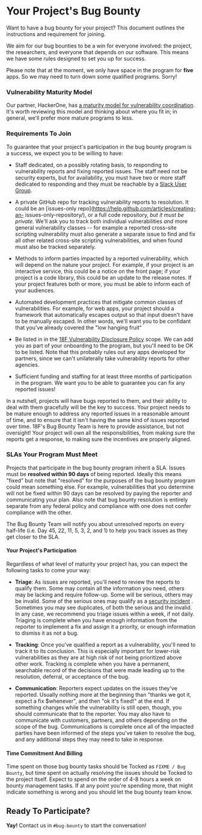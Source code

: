 # Your Project's Bug Bounty

Want to have a bug bounty for your project? This document outlines the
instructions and requirement for joining.

We aim for our bug bounties to be a win for everyone involved: the project, the
researchers, and everyone that depends on our software. This means we have some
rules designed to set you up for success.

Please note that at the moment, we only have space in the program for **five**
apps. So we may need to turn down some qualified programs. Sorry! 

### Vulnerability Maturity Model

Our partner, HackerOne, has [a maturity model for vulnerability
coordination](https://www.hackerone.com/blog/vulnerability-coordination-maturity-model).
It's worth reviewing this model and thinking about where you fit in; in general,
we'll prefer more mature programs to less.

### Requirements To Join

To guarantee that your project's participation in the bug bounty program is a
success, we expect you to be willing to have:

* Staff dedicated, on a possibly rotating basis, to responding to vulnerability
reports and fixing reported issues. The staff need not be security experts, but 
for availability, you must have two or more staff dedicated to responding and 
they must be reachable by a [Slack User Group](https://handbook.18f.gov/slack/#groups).

* A private GitHub repo for tracking vulnerability reports to resolution.  It
could be an [issues-only repo](https://help.github.com/articles/creating-an-
issues-only-repository/), or a full code repository, *but it must be private.*
We'll ask you to track both individual vulnerabilities *and* more general
vulnerability classes -- for example a reported cross-site scripting
vulnerability must also generate a separate issue to find and fix all other
related cross-site scripting vulnerabilities, and when found must also be
tracked separately.

* Methods to inform parties impacted by a reported vulnerability, which will
depend on the nature your project.  For example, if your project is an
interactive service, this could be a notice on the front page; if your project
is a code library, this could be an update to the release notes.  If your
project features both or more, you must be able to inform each of your
audiences.

* Automated development practices that mitigate common classes of 
vulnerabilities. For example, for web apps, your project should a framework that 
automatically escapes output so that input doesn't have to be manually escaped.
In other words, we'll want you to be confidant that you've already covered
the "low hanging fruit"

* Be listed in in the [18F Vulnerability Disclosure
Policy](https://github.com/18F/vulnerability-disclosure-policy/blob/master/vulnerability-disclosure-policy.md) scope. We can add you as part of your
onboarding to the program, but you'll need to be OK to be listed. Note that
this probably rules out any apps developed for partners, since we can't
unilaterally take vulnerability reports for other agencies.

* Sufficient funding and staffing for at least three months of participation 
in the program.  We want you to be able to guarantee you can fix any reported 
issues!

In a nutshell, projects will have bugs reported to them, and their ability to
deal with them gracefully will be the key to success.  Your project needs to be
mature enough to address any reported issues in a reasonable amount of time, and
to ensure that it isn't having the same kind of issues reported over time. 
18F's Bug Bounty Team is here to provide assistance, but not oversight!  Your
project will own all the responsibilities, from making sure the reports get a
response, to making sure the incentives are properly aligned.

### SLAs Your Program Must Meet

Projects that participate in the bug bounty program inherit a SLA.  Issues must
be **resolved within 90 days** of being reported. Ideally this means "fixed" but
note that "resolved" for the purposes of the bug bounty program could mean
something else.  For example, vulnerabilities that you determine will not be
fixed within 90 days can be resolved by paying the reporter and communicating
your plan.  Also note that bug bounty resolution is entirely separate from any
federal policy and compliance with one does not confer compliance with the
other.

The Bug Bounty Team will notify you about unresolved reports on every half-life 
(i.e. Day 45, 22, 11, 5, 3, 2, and 1) to help you track issues as they get
closer to the SLA.

#### Your Project's Participation

Regardless of what level of maturity your project has, you can expect the
following tasks to come your way:

* __Triage__: As issues are reported, you'll need to review the reports to
qualify them.  Some may contain all the information you need, others may be
lacking and require follow-up.  Some will be serious, others may be invalid.
Some of the serious ones may qualify as a
[security incident](https://handbook.18f.gov/security-incidents/) .   Sometimes
you may see duplicates, of both the serious and the invalid.  In any case, we
recommend you triage issues within a week, if not daily.  Triaging is complete
when you have enough information from the reporter to implement a fix and assign
it a priority, or enough information to dismiss it as not a bug.

* __Tracking__: Once you've qualified a report as a vulnerability, you'll
need to track it to its conclusion.  This is especially important for
lower-risk vulnerabilities as they are at high risk of not being prioritized
above other work.  Tracking is complete when you have a permanent, searchable
record of the decisions that were made leading up to the resolution, deferral,
or acceptance of the bug.

* __Communication__: Reporters expect updates on the issues they've
reported. Usually nothing more at the beginning than "thanks we got it, expect a
fix $whenever", and then "ok it's fixed!" at the end. If something changes
while the vulnerability is still open, though, you should communicate that to
the reporter.  You may also have to communicate with customers, partners, and
others depending on the scope of the bug.  Communications is complete once all
of the impacted parties have been informed of the steps you've taken to resolve
the bug, and any additional steps they may need to take in response.

#### Time Commitment And Billing

Time spent on those bug bounty tasks should be Tocked as `FIXME / Bug Bounty`,
but time spent on actually resolving the issues should be Tocked to the project 
itself.  Expect to spend on the order of 4-8 hours a week on bounty management
tasks. If at any point you're spending more, that might indicate something is
wrong and you should let the bug bounty team know.

## Ready To Participate?

**Yay!** Contact us in `#bug-bounty` to start the conversation! 
